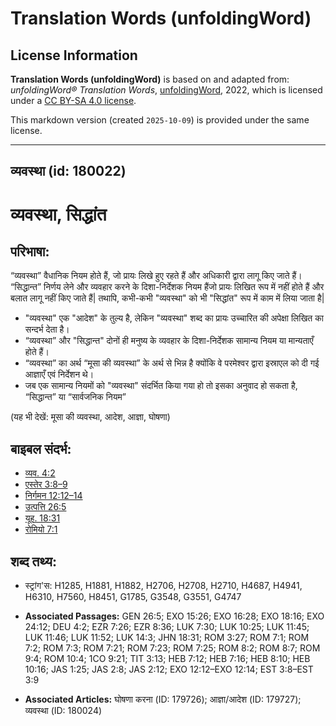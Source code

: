 # Translation Words (unfoldingWord)

## License Information

**Translation Words (unfoldingWord)** is based on and adapted from: _unfoldingWord® Translation Words_, [unfoldingWord](https://unfoldingword.org/utw), 2022, which is licensed under a [CC BY-SA 4.0 license](https://creativecommons.org/licenses/by-sa/4.0/legalcode.en).

This markdown version (created `2025-10-09`) is provided under the same license.



--------------------------------

## व्यवस्था (id: 180022)

व्यवस्था, सिद्धांत
==================

परिभाषा:
--------

“व्यवस्था” वैधानिक नियम होते हैं, जो प्रायः लिखे हुए रहते हैं और अधिकारी द्वारा लागू किए जाते हैं। “सिद्धान्त” निर्णय लेने और व्यवहार करने के दिशा\-निर्देशक नियम हैंजो प्रायः लिखित रूप में नहीं होते हैं और बलात लागू नहीं किए जाते हैं\| तथापि, कभी\-कभी "व्यवस्था" को भी "सिद्धांत" रूप में काम में लिया जाता है\|

* "व्यवस्था" एक "आदेश" के तुल्य है, लेकिन "व्यवस्था" शब्द का प्रायः उच्चारित की अपेक्षा लिखित का सन्दर्भ देता है।
* “व्यवस्था” और "सिद्धान्त" दोनों ही मनुष्य के व्यवहार के दिशा\-निर्देशक सामान्य नियम या मान्यताएँ होते हैं।
* “व्यवस्था” का अर्थ “मूसा की व्यवस्था” के अर्थ से भिन्न है क्योंकि वे परमेश्वर द्वारा इस्राएल को दी गई आज्ञाएँ एवं निर्देशन थे।
* जब एक सामान्य नियमों को "व्यवस्था" संदर्भित किया गया हो तो इसका अनुवाद हो सकता है, “सिद्धान्त” या “सार्वजनिक नियम”

(यह भी देखें: मूसा की व्यवस्था, आदेश, आज्ञा, घोषणा)

बाइबल संदर्भ:
-------------

* [व्यव. 4:2](https://ref.ly/Deut4:2)
* [एस्तेर 3:8–9](https://ref.ly/Esth3:8-Esth3:9)
* [निर्गमन 12:12–14](https://ref.ly/Exod12:12-Exod12:14)
* [उत्पत्ति 26:5](https://ref.ly/Gen26:5)
* [यूह. 18:31](https://ref.ly/John18:31)
* [रोमियो 7:1](https://ref.ly/Rom7:1)

शब्द तथ्य:
----------

* स्ट्रांग'स: H1285, H1881, H1882, H2706, H2708, H2710, H4687, H4941, H6310, H7560, H8451, G1785, G3548, G3551, G4747

* **Associated Passages:** GEN 26:5; EXO 15:26; EXO 16:28; EXO 18:16; EXO 24:12; DEU 4:2; EZR 7:26; EZR 8:36; LUK 7:30; LUK 10:25; LUK 11:45; LUK 11:46; LUK 11:52; LUK 14:3; JHN 18:31; ROM 3:27; ROM 7:1; ROM 7:2; ROM 7:3; ROM 7:21; ROM 7:23; ROM 7:25; ROM 8:2; ROM 8:7; ROM 9:4; ROM 10:4; 1CO 9:21; TIT 3:13; HEB 7:12; HEB 7:16; HEB 8:10; HEB 10:16; JAS 1:25; JAS 2:8; JAS 2:12; EXO 12:12–EXO 12:14; EST 3:8–EST 3:9
* **Associated Articles:** घोषणा करना (ID: 179726); आज्ञा/आदेश (ID: 179727); व्यवस्था (ID: 180024)


